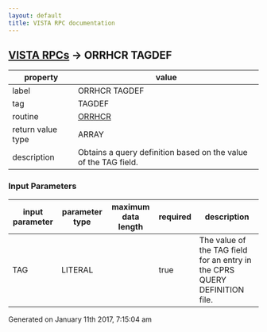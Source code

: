 ```yaml
---
layout: default
title: VISTA RPC documentation
---
```




## [VISTA RPCs](TableOfContent.md) &#8594; ORRHCR TAGDEF 

 property | value 
--- | --- 
 label | ORRHCR TAGDEF
 tag | TAGDEF
 routine | [ORRHCR](http://code.osehra.org/dox/Routine_ORRHCR_source.html)
 return value type | ARRAY
 description | Obtains a query definition based on the value of the TAG field.

### Input Parameters

| input parameter | parameter type | maximum data length | required | description | 
| --- | --- | --- | --- | --- | 
| TAG | LITERAL |  | true | The value of the TAG field for an entry in the CPRS QUERY DEFINITION file. | 




 Generated on January 11th 2017, 7:15:04 am